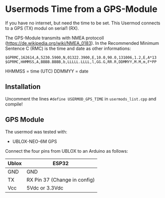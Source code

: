 # Usermods Time from a GPS-Module

If you have no internet, but need the time to be set.
This Usermod connects to a GPS (TX) modul on serial1 (RX).

The GPS-Module transmits with NMEA protocoll (https://de.wikipedia.org/wiki/NMEA_0183). 
In the Recommended Minimum Sentence C (RMC) is the time and date as other informations:
```
$GPRMC,162614,A,5230.5900,N,01322.3900,E,10.0,90.0,131006,1.2,E,A*13
$GPRMC,HHMMSS,A,BBBB.BBBB,b,LLLLL.LLLL,l,GG.G,RR.R,DDMMYY,M.M,m,F*PP
```

HHMMSS = time (UTC) 
DDMMYY = date

## Installation 

Uncomment the lines `#define USERMOD_GPS_TIME` in `usermods_list.cpp` and compile!  

## GPS Module
The usermod was tested with:
* UBLOX-NEO-6M GPS

Connect the four pins from UBLOX to an Arduino as follows:

| Ublox | ESP32 |
|-------|---|
| GND | GND|
| TX  | RX Pin 37 (Change in config)|
| Vcc | 5Vdc or 3.3Vdc|

